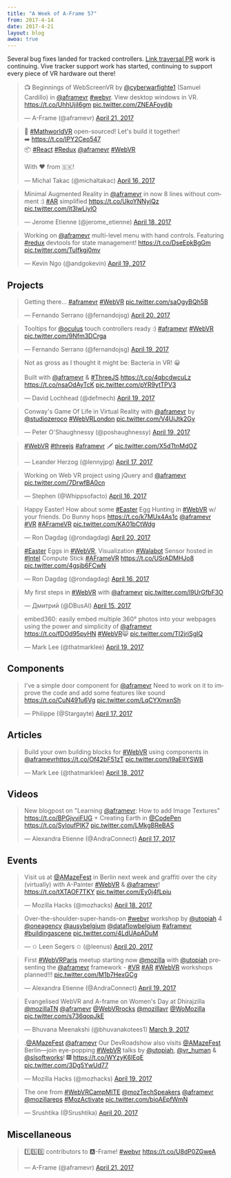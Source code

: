 ```yaml
---
title: "A Week of A-Frame 57"
from: 2017-4-14
date: 2017-4-21
layout: blog
awoa: true
---
```


Several bug fixes landed for tracked controllers. [Link traversal
PR](https://github.com/aframevr/aframe/pull/1575) work is continuing. Vive
tracker support work has started, continuing to support every piece of VR
hardware out there!

<script async src="//platform.twitter.com/widgets.js" charset="utf-8"></script>

<div class="tweets tweets-feature">
<blockquote class="twitter-tweet"><p lang="en" dir="ltr">📺 Beginnings of WebScreenVR by <a href="https://twitter.com/cyberwarfighte1">@cyberwarfighte1</a> (Samuel Cardillo) in <a href="https://twitter.com/aframevr">@aframevr</a> <a href="https://twitter.com/hashtag/webvr?src=hash">#webvr</a>. View desktop windows in VR.  <a href="https://t.co/UhhUjiI6gm">https://t.co/UhhUjiI6gm</a> <a href="https://t.co/ZNEAFoydjb">pic.twitter.com/ZNEAFoydjb</a></p>&mdash; A-Frame (@aframevr) <a href="https://twitter.com/aframevr/status/855330586587680769">April 21, 2017</a></blockquote>

<blockquote class="twitter-tweet"><p lang="en" dir="ltr">📢 <a href="https://twitter.com/hashtag/MathworldVR?src=hash">#MathworldVR</a> open-sourced! Let&#39;s build it together!<br>➡️ <a href="https://t.co/IPY2Ceo547">https://t.co/IPY2Ceo547</a><br>📦 <a href="https://twitter.com/hashtag/React?src=hash">#React</a> <a href="https://twitter.com/hashtag/Redux?src=hash">#Redux</a> <a href="https://twitter.com/aframevr">@aframevr</a> <a href="https://twitter.com/hashtag/WebVR?src=hash">#WebVR</a><br><br>With ❤️ from 🇸🇰!</p>&mdash; Michal Takac (@michaltakac) <a href="https://twitter.com/michaltakac/status/853433595003899904">April 16, 2017</a></blockquote>

<blockquote class="twitter-tweet"><p lang="en" dir="ltr">Minimal Augmented Reality in <a href="https://twitter.com/aframevr">@aframevr</a> in now 8 lines without comment :) <a href="https://twitter.com/hashtag/AR?src=hash">#AR</a> simplified <a href="https://t.co/UkoYNNyiQz">https://t.co/UkoYNNyiQz</a> <a href="https://t.co/it3lwLiylO">pic.twitter.com/it3lwLiylO</a></p>&mdash; Jerome Etienne (@jerome_etienne) <a href="https://twitter.com/jerome_etienne/status/854301470644219904">April 18, 2017</a></blockquote>

<blockquote class="twitter-tweet"><p lang="en" dir="ltr">Working on <a href="https://twitter.com/aframevr">@aframevr</a> multi-level menu with hand controls. Featuring <a href="https://twitter.com/hashtag/redux?src=hash">#redux</a> devtools for state management! <a href="https://t.co/DseEpkBgGm">https://t.co/DseEpkBgGm</a> <a href="https://t.co/TuIfkgj0mv">pic.twitter.com/TuIfkgj0mv</a></p>&mdash; Kevin Ngo (@andgokevin) <a href="https://twitter.com/andgokevin/status/854844801253912576">April 19, 2017</a></blockquote>

</div>

<!-- more -->

## Projects

<div class="tweets">
<blockquote class="twitter-tweet"><p lang="en" dir="ltr">Getting there... <a href="https://twitter.com/hashtag/aframevr?src=hash">#aframevr</a> <a href="https://twitter.com/hashtag/WebVR?src=hash">#WebVR</a> <a href="https://t.co/saOgyBQh5B">pic.twitter.com/saOgyBQh5B</a></p>&mdash; Fernando Serrano (@fernandojsg) <a href="https://twitter.com/fernandojsg/status/855176882601566208">April 20, 2017</a></blockquote>

<blockquote class="twitter-tweet"><p lang="en" dir="ltr">Tooltips for <a href="https://twitter.com/oculus">@oculus</a> touch controllers ready :) <a href="https://twitter.com/hashtag/aframevr?src=hash">#aframevr</a> <a href="https://twitter.com/hashtag/WebVR?src=hash">#WebVR</a> <a href="https://t.co/9Nfm3DCrga">pic.twitter.com/9Nfm3DCrga</a></p>&mdash; Fernando Serrano (@fernandojsg) <a href="https://twitter.com/fernandojsg/status/854739259244384256">April 19, 2017</a></blockquote>

<blockquote class="twitter-tweet"><p lang="en" dir="ltr">Not as gross as I thought it might be: Bacteria in VR! 😀<br><br>Built with <a href="https://twitter.com/aframevr">@aframevr</a> &amp; <a href="https://twitter.com/hashtag/ThreeJS?src=hash">#ThreeJS</a>.<a href="https://t.co/4qbcdwcuLz">https://t.co/4qbcdwcuLz</a> <a href="https://t.co/nsaOdAyTcK">https://t.co/nsaOdAyTcK</a> <a href="https://t.co/pYR9ytTPV3">pic.twitter.com/pYR9ytTPV3</a></p>&mdash; David Lochhead (@defmech) <a href="https://twitter.com/defmech/status/854817280181633025">April 19, 2017</a></blockquote>

<blockquote class="twitter-tweet"><p lang="en" dir="ltr">Conway&#39;s Game Of Life in Virtual Reality with <a href="https://twitter.com/aframevr">@aframevr</a> by <a href="https://twitter.com/studiozeroco">@studiozeroco</a> <a href="https://twitter.com/hashtag/WebVRLondon?src=hash">#WebVRLondon</a> <a href="https://t.co/V4UiJtk2Gy">pic.twitter.com/V4UiJtk2Gy</a></p>&mdash; Peter O&#39;Shaughnessy (@poshaughnessy) <a href="https://twitter.com/poshaughnessy/status/854754214341431296">April 19, 2017</a></blockquote>

<blockquote class="twitter-tweet"><p lang="und" dir="ltr"><a href="https://twitter.com/hashtag/WebVR?src=hash">#WebVR</a> <a href="https://twitter.com/hashtag/threejs?src=hash">#threejs</a> <a href="https://twitter.com/hashtag/aframevr?src=hash">#aframevr</a> 🗡️ <a href="https://t.co/X5dTtnMdOZ">pic.twitter.com/X5dTtnMdOZ</a></p>&mdash; Leander Herzog (@lennyjpg) <a href="https://twitter.com/lennyjpg/status/853851999040942084">April 17, 2017</a></blockquote>

<blockquote class="twitter-tweet"><p lang="en" dir="ltr">Working on Web VR project using jQuery and <a href="https://twitter.com/aframevr">@aframevr</a> <a href="https://t.co/7DrwfBA0cn">pic.twitter.com/7DrwfBA0cn</a></p>&mdash; Stephen (@Whippsofacto) <a href="https://twitter.com/Whippsofacto/status/853747909417979904">April 16, 2017</a></blockquote>

<blockquote class="twitter-tweet"><p lang="en" dir="ltr">Happy Easter! How about some <a href="https://twitter.com/hashtag/Easter?src=hash">#Easter</a> Egg Hunting in <a href="https://twitter.com/hashtag/WebVR?src=hash">#WebVR</a> w/ your friends. Do Bunny hops <a href="https://t.co/k7MUx4As1c">https://t.co/k7MUx4As1c</a> <a href="https://twitter.com/aframevr">@aframevr</a> <a href="https://twitter.com/hashtag/VR?src=hash">#VR</a>  <a href="https://twitter.com/hashtag/AFrameVR?src=hash">#AFrameVR</a> <a href="https://t.co/KA01bCtWdg">pic.twitter.com/KA01bCtWdg</a></p>&mdash; Ron Dagdag (@rondagdag) <a href="https://twitter.com/rondagdag/status/855193150230605824">April 20, 2017</a></blockquote>

<blockquote class="twitter-tweet"><p lang="en" dir="ltr"><a href="https://twitter.com/hashtag/Easter?src=hash">#Easter</a> Eggs in <a href="https://twitter.com/hashtag/WebVR?src=hash">#WebVR</a>, Visualization <a href="https://twitter.com/hashtag/Walabot?src=hash">#Walabot</a> Sensor hosted in <a href="https://twitter.com/hashtag/Intel?src=hash">#Intel</a> Compute Stick <a href="https://twitter.com/hashtag/AFrameVR?src=hash">#AFrameVR</a> <a href="https://t.co/USrADMHJo8">https://t.co/USrADMHJo8</a> <a href="https://t.co/4gsjb6FCwN">pic.twitter.com/4gsjb6FCwN</a></p>&mdash; Ron Dagdag (@rondagdag) <a href="https://twitter.com/rondagdag/status/853559152458821632">April 16, 2017</a></blockquote>

<blockquote class="twitter-tweet"><p lang="en" dir="ltr">My first steps in <a href="https://twitter.com/hashtag/WebVR?src=hash">#WebVR</a> with <a href="https://twitter.com/aframevr">@aframevr</a> <a href="https://t.co/l9UrGfbF3O">pic.twitter.com/l9UrGfbF3O</a></p>&mdash; Дмитрий (@DBusAI) <a href="https://twitter.com/DBusAI/status/853355749405323264">April 15, 2017</a></blockquote>

<blockquote class="twitter-tweet"><p lang="en" dir="ltr">embed360: easily embed multiple 360° photos into your webpages using the power and simplicity of <a href="https://twitter.com/aframevr">@aframevr</a> <a href="https://t.co/fDOd95pvHN">https://t.co/fDOd95pvHN</a> <a href="https://twitter.com/hashtag/WebVR?src=hash">#WebVR</a>😸 <a href="https://t.co/TI2jriSgIQ">pic.twitter.com/TI2jriSgIQ</a></p>&mdash; Mark Lee (@thatmarklee) <a href="https://twitter.com/thatmarklee/status/854532845762740225">April 19, 2017</a></blockquote>

</div>

## Components

<div class="tweets">
<blockquote class="twitter-tweet"><p lang="en" dir="ltr">I&#39;ve a simple door component for <a href="https://twitter.com/aframevr">@aframevr</a> Need to work on it to improve the code and add some features like sound <a href="https://t.co/CuN491u6Vg">https://t.co/CuN491u6Vg</a> <a href="https://t.co/LqCYXmxnSh">pic.twitter.com/LqCYXmxnSh</a></p>&mdash; Philippe (@Stargayte) <a href="https://twitter.com/Stargayte/status/854083036480249857">April 17, 2017</a></blockquote>

</div>

## Articles

<div class="tweets">
<blockquote class="twitter-tweet"><p lang="en" dir="ltr">Build your own building blocks for <a href="https://twitter.com/hashtag/WebVR?src=hash">#WebVR</a> using components in <a href="https://twitter.com/aframevr">@aframevr</a><a href="https://t.co/Of42bF51zT">https://t.co/Of42bF51zT</a> <a href="https://t.co/I9aEIIYSWB">pic.twitter.com/I9aEIIYSWB</a></p>&mdash; Mark Lee (@thatmarklee) <a href="https://twitter.com/thatmarklee/status/854205212822818817">April 18, 2017</a></blockquote>

</div>

## Videos

<div class="tweets">
<blockquote class="twitter-tweet"><p lang="en" dir="ltr">New blogpost on &quot;Learning <a href="https://twitter.com/aframevr">@aframevr</a>: How to add Image Textures&quot; <a href="https://t.co/BPGjvviFUG">https://t.co/BPGjvviFUG</a> + Creating Earth in <a href="https://twitter.com/CodePen">@CodePen</a> <a href="https://t.co/SyloufPIK7">https://t.co/SyloufPIK7</a> <a href="https://t.co/LMkgBReBAS">pic.twitter.com/LMkgBReBAS</a></p>&mdash; Alexandra Etienne (@AndraConnect) <a href="https://twitter.com/AndraConnect/status/853916705126584320">April 17, 2017</a></blockquote>

</div>

## Events

<div class="tweets">
<blockquote class="twitter-tweet"><p lang="en" dir="ltr">Visit us at <a href="https://twitter.com/AMazeFest">@AMazeFest</a> in Berlin next week and graffiti over the city (virtually) with A-Painter <a href="https://twitter.com/hashtag/WebVR?src=hash">#WebVR</a> &amp; <a href="https://twitter.com/aframevr">@aframevr</a>! <a href="https://t.co/tXTAOF7TKY">https://t.co/tXTAOF7TKY</a> <a href="https://t.co/Ey0j4fLpiu">pic.twitter.com/Ey0j4fLpiu</a></p>&mdash; Mozilla Hacks (@mozhacks) <a href="https://twitter.com/mozhacks/status/854275622524289024">April 18, 2017</a></blockquote>

<blockquote class="twitter-tweet"><p lang="en" dir="ltr">Over-the-shoulder-super-hands-on <a href="https://twitter.com/hashtag/webvr?src=hash">#webvr</a> workshop by <a href="https://twitter.com/utopiah">@utopiah</a> 4 <a href="https://twitter.com/oneagency">@oneagency</a> <a href="https://twitter.com/ausybelgium">@ausybelgium</a> <a href="https://twitter.com/dataflowbelgium">@dataflowbelgium</a> <a href="https://twitter.com/hashtag/aframevr?src=hash">#aframevr</a> <a href="https://twitter.com/hashtag/buildingascene?src=hash">#buildingascene</a> <a href="https://t.co/4LdUApADuM">pic.twitter.com/4LdUApADuM</a></p>&mdash; ✩ Leen Segers ✩ (@leenus) <a href="https://twitter.com/leenus/status/855126021015842817">April 20, 2017</a></blockquote>

<blockquote class="twitter-tweet"><p lang="en" dir="ltr">First <a href="https://twitter.com/hashtag/WebVRParis?src=hash">#WebVRParis</a> meetup starting now <a href="https://twitter.com/mozilla">@mozilla</a> with <a href="https://twitter.com/utopiah">@utopiah</a> presenting the <a href="https://twitter.com/aframevr">@aframevr</a> framework - <a href="https://twitter.com/hashtag/VR?src=hash">#VR</a> <a href="https://twitter.com/hashtag/AR?src=hash">#AR</a> <a href="https://twitter.com/hashtag/WebVR?src=hash">#WebVR</a> workshops planned!!! <a href="https://t.co/M1b7HexGCg">pic.twitter.com/M1b7HexGCg</a></p>&mdash; Alexandra Etienne (@AndraConnect) <a href="https://twitter.com/AndraConnect/status/854749950961479681">April 19, 2017</a></blockquote>

<blockquote class="twitter-tweet"><p lang="en" dir="ltr">Evangelised WebVR and A-frame on Women&#39;s Day at Dhirajzilla <a href="https://twitter.com/mozillaTN">@mozillaTN</a> <a href="https://twitter.com/aframevr">@aframevr</a> <a href="https://twitter.com/WebVRrocks">@WebVRrocks</a> <a href="https://twitter.com/mozillavr">@mozillavr</a> <a href="https://twitter.com/WoMozilla">@WoMozilla</a> <a href="https://t.co/s736qopJkE">pic.twitter.com/s736qopJkE</a></p>&mdash; Bhuvana Meenakshi (@bhuvanakotees1) <a href="https://twitter.com/bhuvanakotees1/status/839866609179115520">March 9, 2017</a></blockquote>

<blockquote class="twitter-tweet"><p lang="en" dir="ltr">.<a href="https://twitter.com/AMazeFest">@AMazeFest</a> <a href="https://twitter.com/aframevr">@aframevr</a> Our DevRoadshow also visits <a href="https://twitter.com/AMazeFest">@AMazeFest</a> Berlin—join eye-popping <a href="https://twitter.com/hashtag/WebVR?src=hash">#WebVR</a> talks by <a href="https://twitter.com/utopiah">@utopiah</a>, <a href="https://twitter.com/vr_human">@vr_human</a> &amp; <a href="https://twitter.com/slsoftworks">@slsoftworks</a>! 🎆 <a href="https://t.co/WYzyK6lEqE">https://t.co/WYzyK6lEqE</a> <a href="https://t.co/3Dg5YwUd77">pic.twitter.com/3Dg5YwUd77</a></p>&mdash; Mozilla Hacks (@mozhacks) <a href="https://twitter.com/mozhacks/status/854700975831035906">April 19, 2017</a></blockquote>

<blockquote class="twitter-tweet"><p lang="en" dir="ltr">The one from <a href="https://twitter.com/hashtag/WebVRCampMITE?src=hash">#WebVRCampMITE</a> <a href="https://twitter.com/mozTechSpeakers">@mozTechSpeakers</a> <a href="https://twitter.com/aframevr">@aframevr</a> <a href="https://twitter.com/mozillareps">@mozillareps</a> <a href="https://twitter.com/hashtag/MozActivate?src=hash">#MozActivate</a> <a href="https://t.co/bioAEpfWmN">pic.twitter.com/bioAEpfWmN</a></p>&mdash; Srushtika (@Srushtika) <a href="https://twitter.com/Srushtika/status/855035199889055745">April 20, 2017</a></blockquote>

</div>

## Miscellaneous

<div class="tweets">
<blockquote class="twitter-tweet"><p lang="en" dir="ltr">1️⃣5️⃣0️⃣ contributors to 🅰️-Frame! <a href="https://twitter.com/hashtag/webvr?src=hash">#webvr</a> <a href="https://t.co/U8dP0ZGweA">https://t.co/U8dP0ZGweA</a></p>&mdash; A-Frame (@aframevr) <a href="https://twitter.com/aframevr/status/855219926469976064">April 21, 2017</a></blockquote>

</div>
